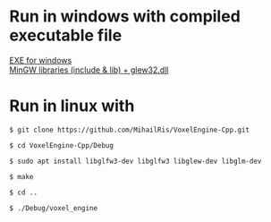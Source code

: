 # Run in windows with compiled executable file

[EXE for windows](https://drive.google.com/file/d/1JvCo8P6jLkgrC74PRglRA2rPO7uZ0AOZ/view?usp=sharing)<br>
[MinGW libraries (include & lib) + glew32.dll](https://drive.google.com/file/d/1k1Hnbz2Uhr4-03upt2yHxKws396HQDra/view?usp=sharing)

# Run in linux with
`$ git clone https://github.com/MihailRis/VoxelEngine-Cpp.git`

`$ cd VoxelEngine-Cpp/Debug`

`$ sudo apt install libglfw3-dev libglfw3 libglew-dev libglm-dev`

`$ make `

`$ cd ..`

`$ ./Debug/voxel_engine`
